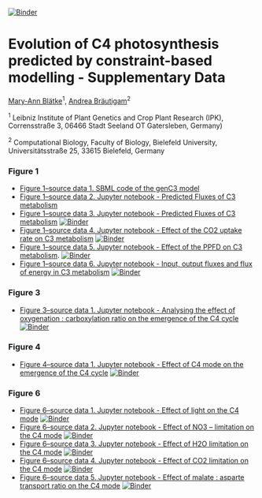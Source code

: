 [![Binder](https://mybinder.org/badge_logo.svg)](https://mybinder.org/v2/gh/ma-blaetke/CBM_C3_C4_Metabolism/master)

# Evolution of C4 photosynthesis predicted by constraint-based modelling - Supplementary Data
[Mary-Ann Blätke](blaetke@ipk-gatersleben.de)<sup>1</sup>, [Andrea Bräutigam](andrea.braeutigam@uni-bielefeld.de)<sup>2</sup>

<sup>1</sup>  Leibniz Institute of Plant Genetics and Crop Plant Research (IPK), Corrensstraße 3, 06466 Stadt Seeland OT Gatersleben, Germany)

<sup>2</sup> Computational Biology, Faculty of Biology, Bielefeld University, Universitätsstraße 25, 33615 Bielefeld, Germany


### Figure 1
- [Figure 1–source data 1. SBML code of the genC3 model](data/2018-23-05-mb-genC3.sbml)
- [Figure 1–source data 2. Jupyter notebook - Predicted Fluxes of C3 metabolism](data/c3_flux_solution_one_cell_model.csv)
- [Figure 1–source data 3. Jupyter notebook - Predicted Fluxes of C3 metabolism](notebooks/2019-05-06-mb-genC3.ipynb)   [![Binder](https://mybinder.org/badge_logo.svg)](https://mybinder.org/v2/gh/ma-blaetke/CBM_C3_C4_Metabolism/master?filepath=notebooks%2F2019-05-06-mb-genC3.ipynb)
- [Figure 1–source data 4. Jupyter notebook - Effect of the CO2 uptake rate on C3 metabolism](notebooks/2019-05-06-mb-genC3-CO2-Effect.ipynb.ipynb)   [![Binder](https://mybinder.org/badge_logo.svg)](https://mybinder.org/v2/gh/ma-blaetke/CBM_C3_C4_Metabolism/master?filepath=notebooks%2F2019-05-06-mb-genC3-CO2-Effect.ipynb)
- [Figure 1–source data 5. Jupyter notebook - Effect of the PPFD on C3 metabolism](notebooks/2019-05-06-mb-genC3-Light-Effect.ipynb).  [![Binder](https://mybinder.org/badge_logo.svg)](https://mybinder.org/v2/gh/ma-blaetke/CBM_C3_C4_Metabolism/master?filepath=notebooks%2F2019-05-06-mb-genC3-Light-Effect.ipynb)
- [Figure 1–source data 6. Jupyter notebook - Input, output fluxes and flux of energy in C3 metabolism](notebooks/2019-05-06-mb-genC3.ipynb)   [![Binder](https://mybinder.org/badge_logo.svg)](https://mybinder.org/v2/gh/ma-blaetke/CBM_C3_C4_Metabolism/master?filepath=notebooks%2F2019-05-06-mb-genC3.ipynb)

### Figure 3
- [Figure 3–source data 1. Jupyter notebook - Analysing the effect of oxygenation : carboxylation ratio on the emergence of the C4 cycle](notebooks/2019-05-06-mb-genC4-Decarb-Oxy-Ratio-Effect.ipynb)   [![Binder](https://mybinder.org/badge_logo.svg)](https://mybinder.org/v2/gh/ma-blaetke/CBM_C3_C4_Metabolism/master?filepath=notebooks%2F2019-05-06-mb-genC4-Decarb-Oxy-Ratio-Effect.ipynb)

### Figure 4
- [Figure 4–source data 1. Jupyter notebook - Effect of C4 mode on the emergence of the C4 cycle](notebooks/2019-05-06-mb-genC4-C4-mode.ipynb)   [![Binder](https://mybinder.org/badge_logo.svg)](https://mybinder.org/v2/gh/ma-blaetke/CBM_C3_C4_Metabolism/master?filepath=notebooks%2F2019-05-06-mb-genC4-C4-mode.ipynb)



### Figure 6
- [Figure 6–source data 1. Jupyter notebook - Effect of light on the C4 mode](notebooks/2019-05-06-mb-genC4-Light-Effect.ipynb)   [![Binder](https://mybinder.org/badge_logo.svg)](https://mybinder.org/v2/gh/ma-blaetke/CBM_C3_C4_Metabolism/master?filepath=notebooks%2F2019-05-06-mb-genC4-Light-Effect.ipynb)
- [Figure 6–source data 2. Jupyter notebook - Effect of NO3 – limitation on the C4 mode](notebooks/2019-05-06-mb-genC4-N-Limitation-Effect.ipynb)   [![Binder](https://mybinder.org/badge_logo.svg)](https://mybinder.org/v2/gh/ma-blaetke/CBM_C3_C4_Metabolism/master?filepath=notebooks%2F2019-05-06-mb-genC4-N-Limitation-Effect.ipynb)
- [Figure 6–source data 3. Jupyter notebook - Effect of H2O limitation on the C4 mode](notebooks/2019-05-06-mb-genC4-H2O-Limitation.ipynb)   [![Binder](https://mybinder.org/badge_logo.svg)](https://mybinder.org/v2/gh/ma-blaetke/CBM_C3_C4_Metabolism/master?filepath=notebooks%2F2019-05-06-mb-genC4-H2O-Limitation.ipynb)
- [Figure 6–source data 4. Jupyter notebook - Effect of CO2 limitation on the C4 mode](notebooks/2019-05-06-mb-genC4-CO2-Limitation.ipynb)   [![Binder](https://mybinder.org/badge_logo.svg)](https://mybinder.org/v2/gh/ma-blaetke/CBM_C3_C4_Metabolism/master?filepath=notebooks%2F2019-05-06-mb-genC4-CO2-Limitation.ipynb)
- [Figure 6–source data 5. Jupyter notebook - Effect of malate : asparte transport ratio on the C4 mode](notebooks/2019-05-06-mb-genC4-Mal_Asp-Ratio-Effect.ipynb)   [![Binder](https://mybinder.org/badge_logo.svg)](https://mybinder.org/v2/gh/ma-blaetke/CBM_C3_C4_Metabolism/master?filepath=notebooks%2F2019-05-06-mb-genC4-Mal_Asp-Ratio-Effect.ipynb)
